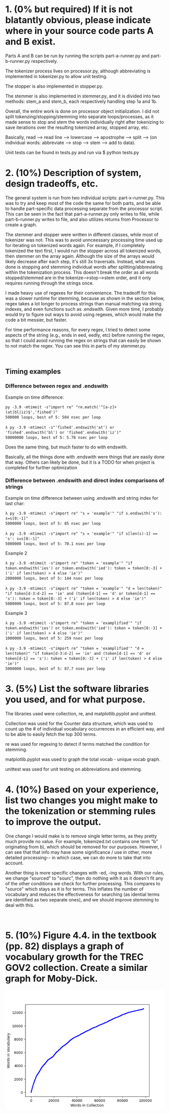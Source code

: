# 1. (0% but required) If it is not blatantly obvious, please indicate where in your source code parts A and B exist.
Parts A and B can be run by running the scripts part-a-runner.py and part-b-runner.py respectively.

The tokenizer process lives on processor.py, although abbreviating is implemented in tokenizer.py to allow unit testing.

The stopper is also implemented in stopper.py.

The stemmer is also implemented in stemmer.py, and it is divided into two methods: stem_a and stem_b, each respectively handling step 1a and 1b.

Overall, the entire work is done on processor object initialization. I did not split tokenzing/stopping/stemming into separate loops/processes, as it made sense to stop and stem the words individually right after tokenizing to save iterations over the resulting tokenized array, stopped array, etc.

Basically, read --> read line --> lowercase --> apostrophe --> split --> (on individual words: abbreviate --> stop --> stem --> add to data).

Unit tests can be found in tests.py and run via $ python tests.py

# 2. (10%) Description of system, design tradeoffs, etc.
The general system is run from two individual scripts: part-x-runner.py. This was to try and keep most of the code the same for both parts, and be able to handle part-specific data processing separate from the processor script. This can be seen in the fact that part-a-runner.py only writes to file, while part-b-runner.py writes to file, and also utilizes returns from Processor to create a graph.

The stemmer and stopper were written in different classes, while most of tokenizer was not. This was to avoid unnceessary processing time used up for iterating on tokenized words again. For example, if I completely tokenized the text first, I would run the stopper across all tokenized words, then stemmer on the array again. Although the size of the arrays would likely decrease after each step, it's still 3x traversals. Instead, what was done is stopping and stemming individual words after splitting/abbreviating within the tokenization process. This doesn't break the order as all words stopped/stemmed are in the tokenize-->stop-->stem order, and it only requires running through the strings once.

I made heavy use of regexes for their convenience. The tradeoff for this was a slower runtime for stemming, because as shown in the section below, regex takes a lot longer to process strings than manual matching via string indexes, and even functions such as .endswith. Given more time, I probably would try to figure out ways to avoid using regexes, which would make the code a bit messier, but faster.

For time performance reasons, for every regex, I tried to detect some aspects of the string (e.g., ends in eed, eedly, etc) before running the regex, so that I could avoid running the regex on strings that can easily be shown to not match the regex. You can see this in parts of my stemmer.py.

<div style="page-break-after: always; visibility: hidden"> 
\pagebreak 
</div>

## Timing examples

### Difference between regex and .endswith
Example on time difference: 

    py -3.9 -mtimeit -s"import re" "re.match('^[a-z]+(at|bl|iz)$','fished')"
    500000 loops, best of 5: 504 nsec per loop

    λ py -3.9 -mtimeit -s"'fished'.endswith('at') or 'fished'.endswith('bl') or 'fished'.endswith('iz')"
    50000000 loops, best of 5: 5.78 nsec per loop

Does the same thing, but much faster to do with endswith.

Basically, all the things done with .endswith were things that are easily done that way. 
Others can likely be done, but it is a TODO for when project is completed for further optimization

### Difference between .endswith and direct index comparisons of strings
Example on time difference between using .endswith and string index for last char:

    λ py -3.9 -mtimeit -s"import re" "s = 'example'" "if s.endswith('s'): s=s[0:-1]"
    5000000 loops, best of 5: 85 nsec per loop

    λ py -3.9 -mtimeit -s"import re" "s = 'example'" "if s[len(s)-1] == 's': s=s[0:-1]"
    5000000 loops, best of 5: 70.1 nsec per loop

Example 2

    λ py -3.9 -mtimeit -s"import re" "token = 'example'" "if token.endswith('ies') or token.endswith('ied'): token = token[0:-3] + ('i' if len(token) > 4 else 'ie')"                                        
    2000000 loops, best of 5: 144 nsec per loop

    λ py -3.9 -mtimeit -s"import re" "token = 'example'" "d = len(token)" "if token[d-3:d-2] == 'ie' and (token[d-1] == 'd' or token[d-1] == 's'): token = token[0:-3] + ('i' if len(token) > 4 else 'ie')"  
    5000000 loops, best of 5: 87.8 nsec per loop

Example 3

    λ py -3.9 -mtimeit -s"import re" "token = 'examplified'" "if token.endswith('ies') or token.endswith('ied'): token = token[0:-3] + ('i' if len(token) > 4 else 'ie')"
    1000000 loops, best of 5: 259 nsec per loop

    λ py -3.9 -mtimeit -s"import re" "token = 'examplified'" "d = len(token)" "if token[d-3:d-2] == 'ie' and (token[d-1] == 'd' or token[d-1] == 's'): token = token[0:-3] + ('i' if len(token) > 4 else 'ie')"
    5000000 loops, best of 5: 87.7 nsec per loop

# 3. (5%) List the software libraries you used, and for what purpose.

The libraries used were collection, re, and matplotlib.pyplot and unittest.

Collection was used for the Counter data structure, which was used to count up the # of individual vocabulary occurrences in an efficient way, and to be able to easily fetch the top 300 terms.

re was used for regexing to detect if terms matched the condition for stemming.

matplotlib.pyplot was used to graph the total vocab - unique vocab graph.

unittest was used for unit testing on abbreviations and stemming.

# 4. (10%) Based on your experience, list two changes you might make to the tokenization or stemming rules to improve the output.

One change I would make is to remove single letter terms, as they pretty much provide no value. For example, tokenized.txt contains one term "b" originating from b), which should be removed for our purposes. However, I can see that that info may have some significance / use in other, more detailed processing-- in which case, we can do more to take that into account.

Another thing is more specific changes with -ed, -ing words. With our rules, we change "sourced" to "sourc", then do nothing with it as it doesn't fit any of the other conditions we check for further processing. This compares to "source" which stays as it is for terms. This inflates the number of vocabulary and reduces the effectiveness for searching (as idential terms are identified as two separate ones), and we should improve stemming to deal with this.

<div style="page-break-after: always; visibility: hidden"> 
\pagebreak 
</div>

# 5. (10%) Figure 4.4. in the textbook (pp. 82) displays a graph of vocabulary growth for the TREC GOV2 collection. Create a similar graph for Moby-Dick.
![Graph of Collection Vocabulary - Unique Vocabulary](..//Figures/Figure_1.png)